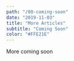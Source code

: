 ```yaml
---
path: "/00-coming-soon"
date: "2019-11-03"
title: "More Articles"
subtitle: "Coming Soon"
color: "#FFE21E"
---
```


More coming soon
